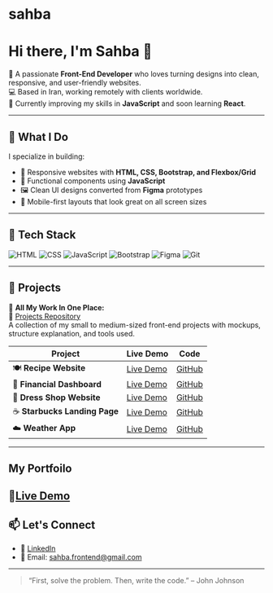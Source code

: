 # sahba
# Hi there, I'm Sahba 👋

🎯 A passionate **Front-End Developer** who loves turning designs into clean, responsive, and user-friendly websites.  
💻 Based in Iran, working remotely with clients worldwide.  
🌱 Currently improving my skills in **JavaScript** and soon learning **React**.

---

## 💼 What I Do

I specialize in building:

- 🎨 Responsive websites with **HTML, CSS, Bootstrap, and Flexbox/Grid**
- 🧮 Functional components using **JavaScript**
- 🖼️ Clean UI designs converted from **Figma** prototypes
- 📱 Mobile-first layouts that look great on all screen sizes

---

## 🧰 Tech Stack

![HTML](https://img.shields.io/badge/-HTML5-E34F26?logo=html5&logoColor=white)
![CSS](https://img.shields.io/badge/-CSS3-1572B6?logo=css3&logoColor=white)
![JavaScript](https://img.shields.io/badge/-JavaScript-F7DF1E?logo=javascript&logoColor=black)
![Bootstrap](https://img.shields.io/badge/-Bootstrap-7952B3?logo=bootstrap&logoColor=white)
![Figma](https://img.shields.io/badge/-Figma-F24E1E?logo=figma&logoColor=white)
![Git](https://img.shields.io/badge/-Git-F05032?logo=git&logoColor=white)

---

## 📁 Projects

🔹 **All My Work In One Place:**  
📌 [Projects Repository](https://github.com/sahbasaadloo/frontend-projects)  
A collection of my small to medium-sized front-end projects with mockups, structure explanation, and tools used.

| Project                       | Live Demo                                                   | Code                                                                                             |
| ----------------------------- | ----------------------------------------------------------- | ------------------------------------------------------------------------------------------------ |
| 🍽️ **Recipe Website**        | [Live Demo](https://poetic-melba-d3545a.netlify.app/)       | [GitHub](https://github.com/sahbasaadloo/frontend-projects)                                      |
| 🧮 **Financial Dashboard**    | [Live Demo](https://dainty-lebkuchen-6f6a22.netlify.app/)   | [GitHub](https://github.com/sahbasaadloo/frontend-projects)                                      |
| 👗 **Dress Shop Website**     | [Live Demo](https://dressshop-sigma.vercel.app/)            | [GitHub](https://github.com/sahbasaadloo/frontend-projects/tree/main/shop%20site%28bootstrap%29) |
| ☕️ **Starbucks Landing Page** | [Live Demo](https://thunderous-souffle-20ff54.netlify.app/) | [GitHub](https://github.com/sahbasaadloo/frontend-projects)                                      |
| ☁️ **Weather App**            | [Live Demo](https://bespoke-lollipop-40280f.netlify.app/)   | [GitHub](https://github.com/sahbasaadloo/frontend-projects)                                      |

---
##  My Portfoilo
🎨[Live Demo](https://myport-six-sepia.vercel.app/)
---
## 📫 Let's Connect

- 💼 [LinkedIn](https://www.linkedin.com/in/sahba-saadloo/)
- 📧 Email: sahba.frontend@gmail.com

---

> “First, solve the problem. Then, write the code.” – John Johnson
